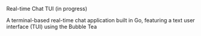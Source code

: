 Real-time Chat TUI (in progress)

A terminal-based real-time chat application built in Go, featuring a text user interface (TUI) using the Bubble Tea
